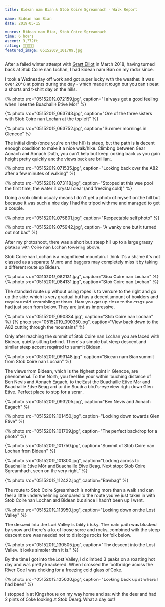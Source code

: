 ```yaml
---
title: Bidean nam Bian & Stob Coire Sgreamhach - Walk Report

name: Bidean nam Bian
date: 2019-05-15

munros: Bidean nam Bian, Stob Coire Sgreamhach
time: 6 hours
ascent: 3,772ft
rating: 🥾🥾🥾🥾🥾
featured_image: 05152019_101709.jpg
---
```


After a failed winter attempt with [Grant Elliot](https://grantelliott.co) in March 2018, having turned back at Stob Coire nan Lochan, I had Bidean nam Bian on my radar since. 

I took a Wednesday off work and got super lucky with the weather. It was over 20°C at points during the day - which made it tough but you can't beat a shorts and t-shirt day on the hills.

{% photo src="05152019_072159.jpg", caption="I always get a good feeling when I see the Buachaille Etive Mòr" %}

{% photo src="05152019_063743.jpg", caption="One of the three sisters with Stob Coire nan Lochan at the top left" %}

{% photo src="05152019_063752.jpg", caption="Summer mornings in Glencoe" %}

The initial climb (once you're on the hill) is steep, but the path is in decent enough condition to make it a nice walk/hike. Climbing between Gear Aonach and Aonach Dubh, you can't help but keep looking back as you gain height pretty quickly and the views back are brilliant.

{% photo src="05152019_071535.jpg", caption="Looking back over the A82 after a few minutes of walking" %}

{% photo src="05152019_073118.jpg", caption="Stopped at this wee pool the first time, the water is crystal clear (and freezing cold)" %}

Doing a solo climb usually means I don't get a photo of myself on the hill but because it was such a nice day I had the tripod with me and managed to get a couple.


{% photo src="05152019_075801.jpg", caption="Respectable self photo" %}

{% photo src="05152019_075942.jpg", caption="A wanky one but it turned out not bad" %}


After my photoshoot, there was a short but steep hill up to a large grassy plateau with Coire nan Lochan towering above.

Stob Coire nan Lochan is a magnificent mountain. I think it's a shame it's not classed as a separate Munro and baggers may completely miss it by taking a different route up Bidean.

{% photo src="05152019_082131.jpg", caption="Stob Coire nan Lochan" %}
{% photo src="05152019_084131.jpg", caption="Stob Coire nan Lochan" %}

The standard route up without using ropes is to venture to the right and go up the side, which is very gradual but has a decent amount of boulders and requires mild scrambling at times. Here you get up close to the crags you had just seen from below. They are just as impressive. 

{% photo src="05152019_090334.jpg", caption="Stob Coire nan Lochan" %}
{% photo src="05152019_090350.jpg", caption="View back down to the A82 cutting through the mountains" %}

Only after reaching the summit of Stob Coire nan Lochan you are faced with Bidean, quietly sitting behind. There's a simple but steep descent and similar steep accent required to summit Bidean. 

{% photo src="05152019_093148.jpg", caption="Bidean nam Bian summit from Stob Coire nan Lochan" %}

The views from Bidean, which is the highest point in Glencoe, are phenomenal. To the North, you feel like your within touching distance of Ben Nevis and Aonach Eagach, to the East the Buachaille Etive Mòr and Buachaille Etive Beag and to the South a bird's-eye view right down Glen Etive. Perfect place to stop for a scran.

{% photo src="05152019_093205.jpg", caption="Ben Nevis and Aonach Eagach" %}

{% photo src="05152019_101450.jpg", caption="Looking down towards Glen Etive" %}

{% photo src="05152019_101709.jpg", caption="The perfect backdrop for a photo" %}

{% photo src="05152019_101750.jpg", caption="Summit of Stob Coire nan Lochan from Bidean" %}

{% photo src="05152019_101800.jpg", caption="Looking across to Buachaille Etive Mòr and Buachaille Etive Beag. Next stop: Stob Coire Sgreamhach, seen on the very right." %}

{% photo src="05152019_112422.jpg", caption="Bawbag" %}

The route to Stob Coire Sgreamhach is nothing more than a walk and can feel a little underwhelming compared to the route you've just taken in with Stob Coire nan Lochan and Bidean but since I hadn't been up I went.

{% photo src="05152019_113950.jpg", caption="Looking down on the Lost Valley" %}

The descent into the Lost Valley is fairly tricky. The main path was blocked by snow and there's a lot of loose scree and rocks, combined with the steep descent care was needed not to dislodge rocks for folk below. 

{% photo src="05152019_130505.jpg", caption="The descent into the Lost Valley, it looks simpler than it is." %}

By the time I got into the Lost Valley, I'd climbed 3 peaks on a roasting hot day and was pretty knackered. When I crossed the footbridge across the River Coe I was choking for a freezing cold glass of Coke. 

{% photo src="05152019_135838.jpg", caption="Looking back up at where I had been" %}

I stopped in at Kingshouse on my way home and sat with the deer and had 2 pints of Coke looking at Stob Dearg. What a day out!

